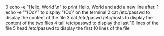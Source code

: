 0 	echo -e "Hello, World \n" to print Hello, World and add a new line after.
1	echo -e "\"(Ôo)'" to display "(Ôo)' on the terminal
2	cat /etc/passwd to display the content of the file
3	cat /etc/paswd /etc/hosts to display the content of the two files
4	tail /etc/passwd to display the last 10 lines of the file
5	head /etc/passwd to display the first 10 lines of the file
